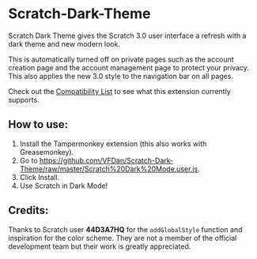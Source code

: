 # Scratch-Dark-Theme

Scratch Dark Theme gives the Scratch 3.0 user interface a refresh with a dark theme and new modern look.

This is automatically turned off on private pages such as the account creation page and the account management page to protect your privacy. This also applies the new 3.0 style to the navigation bar on all pages.

Check out the [Compatibility List](https://github.com/VFDan/Scratch-Dark-Theme/blob/master/compat.wiki) to see what this extension currently supports.


## How to use:

1. Install the Tampermonkey extension (this also works with Greasemonkey).
2. Go to https://github.com/VFDan/Scratch-Dark-Theme/raw/master/Scratch%20Dark%20Mode.user.js.
3. Click Install.
4. Use Scratch in Dark Mode!


## Credits:

Thanks to Scratch user **44D3A7HQ** for the `addGlobalStyle` function and inspiration for the color scheme. They are not a member of the official development team but their work is greatly appreciated.
